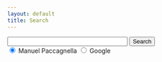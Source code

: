 ```yaml
---
layout: default
title: Search
---
```


<div class="search">
    <form method="get" action="http://www.google.com/search">
	<input type="text"   name="q" size="31" maxlength="255" value="" />
	<input type="submit" value="Search" /><br/>
	<input type="radio"  name="sitesearch"
value="askdavetaylor.com" checked="checked"/> Manuel Paccagnella
    <input type="radio"  name="sitesearch" value="" /> Google
    </form>

 <!-- <form method="get" action="http://www.google.com/search">
      <input type="text" id="search" value="" class="search"/>
      <input type="hidden" name="q" value="site:manuel.github.com"/>
      <input type="submit" value="search" class="searchbutton"/>
  </form>-->
</div>
